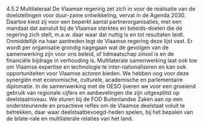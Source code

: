 4.5.2 Multilateraal De Vlaamse regering zet zich in voor de realisatie van de doelstellingen voor duur-zame ontwikkeling, vervat in de Agenda 2030. Daartoe kiest zij voor een beperkt aantal partnerorganisaties, met een mandaat dat aansluit bij de Vlaamse sterktes en beleids-doelen die de regering zich stelt, m.a.w. daar waar dat nuttig is en tot resultaten leidt. Onmiddellijk na haar aantreden legt de Vlaamse regering deze lijst vast. Er wordt per organisatie grondig nagegaan wat de gevolgen van de samenwerking zijn voor ons beleid, of lidmaatschap zinvol is en de financiële bijdrage in verhouding is. Multilaterale samenwerking laat ook toe om Vlaamse expertise en technologie te inter-nationaliseren en kan ook opportuniteiten voor Vlaamse actoren bieden. We hebben oog voor deze synergiën met economische, culturele, academische en parlementaire diplomatie. In de samenwerking met de OESO ijveren we voor een groeiend gebruik van regionale cijfers en aanbevelingen die zijn uitgesplitst op deelstaatniveau. We sturen bij de FOD Buitenlandse Zaken aan op een ondersteunende en proactieve reflex om de Vlaamse deelstaat voluit te betrekken, daar waar deelstaatbevoegd-heden spelen, bij het bepalen van de bilate-rale en multilaterale relaties van het land. 